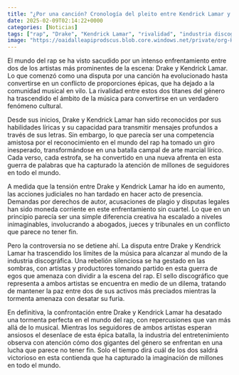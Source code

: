 ```yaml
---
title: "¿Por una canción? Cronología del pleito entre Kendrick Lamar y Drake"
date: 2025-02-09T02:14:22+0000
categories: [Noticias]
tags: ["rap", "Drake", "Kendrick Lamar", "rivalidad", "industria discográfica", "guerra de egos", "confrontación."]
image: "https://oaidalleapiprodscus.blob.core.windows.net/private/org-HKmKxpuNw3Y88lm4EBrIPq0n/user-ZwiCXOggLL8ZNNKE2g7rXFmV/img-2b8ivSH2CYBBKRSroIeoDvvK.png?st=2025-02-09T01%3A14%3A22Z&se=2025-02-09T03%3A14%3A22Z&sp=r&sv=2024-08-04&sr=b&rscd=inline&rsct=image/png&skoid=d505667d-d6c1-4a0a-bac7-5c84a87759f8&sktid=a48cca56-e6da-484e-a814-9c849652bcb3&skt=2025-02-09T01%3A27%3A36Z&ske=2025-02-10T01%3A27%3A36Z&sks=b&skv=2024-08-04&sig=MBssHaTYi2Pg3gNPHjPVCGLo4oG5NqM1%2BQ9qUYSKHKM%3D"
---
```


El mundo del rap se ha visto sacudido por un intenso enfrentamiento entre dos de los artistas más prominentes de la escena: Drake y Kendrick Lamar. Lo que comenzó como una disputa por una canción ha evolucionado hasta convertirse en un conflicto de proporciones épicas, que ha dejado a la comunidad musical en vilo. La rivalidad entre estos dos titanes del género ha trascendido el ámbito de la música para convertirse en un verdadero fenómeno cultural.

Desde sus inicios, Drake y Kendrick Lamar han sido reconocidos por sus habilidades líricas y su capacidad para transmitir mensajes profundos a través de sus letras. Sin embargo, lo que parecía ser una competencia amistosa por el reconocimiento en el mundo del rap ha tomado un giro inesperado, transformándose en una batalla campal de arte marcial lírico. Cada verso, cada estrofa, se ha convertido en una nueva afrenta en esta guerra de palabras que ha capturado la atención de millones de seguidores en todo el mundo.

A medida que la tensión entre Drake y Kendrick Lamar ha ido en aumento, las acciones judiciales no han tardado en hacer acto de presencia. Demandas por derechos de autor, acusaciones de plagio y disputas legales han sido moneda corriente en este enfrentamiento sin cuartel. Lo que en un principio parecía ser una simple diferencia creativa ha escalado a niveles inimaginables, involucrando a abogados, jueces y tribunales en un conflicto que parece no tener fin.

Pero la controversia no se detiene ahí. La disputa entre Drake y Kendrick Lamar ha trascendido los límites de la música para alcanzar al mundo de la industria discográfica. Una rebelión silenciosa se ha gestado en las sombras, con artistas y productores tomando partido en esta guerra de egos que amenaza con dividir a la escena del rap. El sello discográfico que representa a ambos artistas se encuentra en medio de un dilema, tratando de mantener la paz entre dos de sus activos más preciados mientras la tormenta amenaza con desatar su furia.

En definitiva, la confrontación entre Drake y Kendrick Lamar ha desatado una tormenta perfecta en el mundo del rap, con repercusiones que van más allá de lo musical. Mientras los seguidores de ambos artistas esperan ansiosos el desenlace de esta épica batalla, la industria del entretenimiento observa con atención cómo dos gigantes del género se enfrentan en una lucha que parece no tener fin. Solo el tiempo dirá cuál de los dos saldrá victorioso en esta contienda que ha capturado la imaginación de millones en todo el mundo.
    